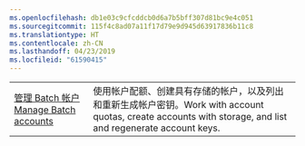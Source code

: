 ```yaml
---
ms.openlocfilehash: db1e03c9cfcddcb0d6a7b5bff307d81bc9e4c051
ms.sourcegitcommit: 115f4c8ad07a11f17d79e9d945d63917836b11c8
ms.translationtype: HT
ms.contentlocale: zh-CN
ms.lasthandoff: 04/23/2019
ms.locfileid: "61590415"
---
```

|  |  |
|---------|---------|
| <span data-ttu-id="4c613-101">[管理 Batch 帐户][1]</span><span class="sxs-lookup"><span data-stu-id="4c613-101">[Manage Batch accounts][1]</span></span> | <span data-ttu-id="4c613-102">使用帐户配额、创建具有存储的帐户，以及列出和重新生成帐户密钥。</span><span class="sxs-lookup"><span data-stu-id="4c613-102">Work with account quotas, create accounts with storage, and list and regenerate account keys.</span></span> |

[1]: https://azure.microsoft.com/resources/samples/batch-java-manage-batch-accounts/